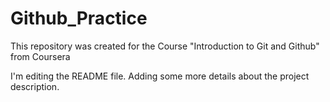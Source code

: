 # Github_Practice
This repository was created for the Course "Introduction to Git and Github" from Coursera

I'm editing the README file. Adding some more details about the project description.
